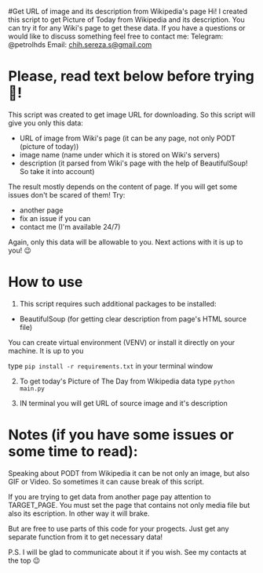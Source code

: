 #Get URL of image and its description from Wikipedia's page
Hi! I created this script to get Picture of Today from Wikipedia and its description. You can try it for any Wiki's page to get these data. If you have a questions or would like to discuss something feel free to contact me:
Telegram: @petrolhds
Email: chih.sereza.s@gmail.com

# Please, read text below before trying 🫣!
This script was created to get image URL for downloading. So this script will give you only this data:
 - URL of image from Wiki's page (it can be any page, not only PODT (picture of today))
 - image name (name under which it is stored on Wiki's servers)
 - description (it parsed from Wiki's page with the help of BeautifulSoup! So take it into account)

The result mostly depends on the content of page. If you will get some issues don't be scared of them! Try:
 - another page
 - fix an issue if you can
 - contact me (I'm available 24/7)

Again, only this data will be allowable to you. Next actions with it is up to you! 😉
 
# How to use
1. This script requires such additional packages to be installed:
 - BeautifulSoup (for getting clear description from page's HTML source file)
 
You can create virtual environment (VENV) or install it directly on your machine. It is up to you

type ```pip install -r requirements.txt``` in your terminal window

2. To get today's Picture of The Day from Wikipedia data type ```python main.py```

3. IN terminal you will get URL of source image and it's description

# Notes (if you have some issues or some time to read):

Speaking about PODT from Wikipedia it can be not only an image, but also GIF or Video. So sometimes it can cause break of this script.

If you are trying to get data from another page pay attention to TARGET_PAGE. You must set the page that contains not only media file but also its escription. In other way it will brake.

But are free to use parts of this code for your progects. Just get any separate function from it to get necessary data!

P.S. I will be glad to communicate about it if you wish. See my contacts at the top 😉


